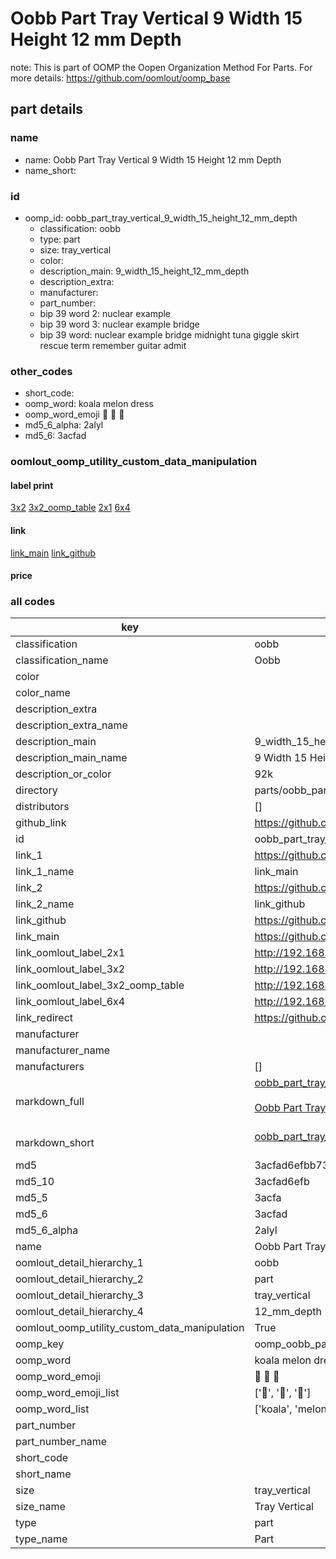 # Oobb Part Tray Vertical 9 Width 15 Height 12 mm Depth  

note: This is part of OOMP the Oopen Organization Method For Parts. For more details: https://github.com/oomlout/oomp_base

##  part details
  







### name
* name: Oobb Part Tray Vertical 9 Width 15 Height 12 mm Depth
* name_short: 
### id
* oomp_id: oobb_part_tray_vertical_9_width_15_height_12_mm_depth
  * classification: oobb
  * type: part
  * size: tray_vertical
  * color: 
  * description_main: 9_width_15_height_12_mm_depth
  * description_extra: 
  * manufacturer: 
  * part_number: 
  * bip 39 word 2: nuclear example
  * bip 39 word 3: nuclear example bridge
  * bip 39 word: nuclear example bridge midnight tuna giggle skirt rescue term remember guitar admit

### other_codes
* short_code: 
* oomp_word: koala melon dress
* oomp_word_emoji :koala: :melon: :dress:
* md5_6_alpha: 2alyl
* md5_6: 3acfad






### oomlout_oomp_utility_custom_data_manipulation
#### label print
[3x2](http://192.168.1.245:1112/?label=oomp%202alyl)
[3x2_oomp_table](http://192.168.1.108:1112/?label=oomp%202alyl)
[2x1](http://192.168.1.242:1112/?label=oomp%202alyl)
[6x4](http://192.168.1.55:1112/?label=oomp%202alyl)    

#### link

[link_main](https://github.com/oomlout/oomlout_oomp_version_1_messy/tree/main/parts/oobb_part_tray_vertical_9_width_15_height_12_mm_depth) [link_github](https://github.com/oomlout/oomlout_oomp_version_1_messy/tree/main/parts/oobb_part_tray_vertical_9_width_15_height_12_mm_depth)                             

#### price







### all codes 
| key | value |  
| --- | --- |  
| classification | oobb |  
| classification_name | Oobb |  
| color |  |  
| color_name |  |  
| description_extra |  |  
| description_extra_name |  |  
| description_main | 9_width_15_height_12_mm_depth |  
| description_main_name | 9 Width 15 Height 12 mm Depth |  
| description_or_color | 92k |  
| directory | parts/oobb_part_tray_vertical_9_width_15_height_12_mm_depth |  
| distributors | [] |  
| github_link | https://github.com/oomlout/oomlout_oomp_part_src/tree/main/parts/oobb_part_tray_vertical_9_width_15_height_12_mm_depth |  
| id | oobb_part_tray_vertical_9_width_15_height_12_mm_depth |  
| link_1 | https://github.com/oomlout/oomlout_oomp_version_1_messy/tree/main/parts/oobb_part_tray_vertical_9_width_15_height_12_mm_depth |  
| link_1_name | link_main |  
| link_2 | https://github.com/oomlout/oomlout_oomp_version_1_messy/tree/main/parts/oobb_part_tray_vertical_9_width_15_height_12_mm_depth |  
| link_2_name | link_github |  
| link_github | https://github.com/oomlout/oomlout_oomp_version_1_messy/tree/main/parts/oobb_part_tray_vertical_9_width_15_height_12_mm_depth |  
| link_main | https://github.com/oomlout/oomlout_oomp_version_1_messy/tree/main/parts/oobb_part_tray_vertical_9_width_15_height_12_mm_depth |  
| link_oomlout_label_2x1 | http://192.168.1.242:1112/?label=oomp%202alyl |  
| link_oomlout_label_3x2 | http://192.168.1.245:1112/?label=oomp%202alyl |  
| link_oomlout_label_3x2_oomp_table | http://192.168.1.108:1112/?label=oomp%202alyl |  
| link_oomlout_label_6x4 | http://192.168.1.55:1112/?label=oomp%202alyl |  
| link_redirect | https://github.com/oomlout/oomlout_oomp_version_1_messy/tree/main/parts/oobb_part_tray_vertical_9_width_15_height_12_mm_depth |  
| manufacturer |  |  
| manufacturer_name |  |  
| manufacturers | [] |  
| markdown_full | [oobb_part_tray_vertical_9_width_15_height_12_mm_depth](none)<br>[](none)<br>[Oobb Part Tray Vertical 9 Width 15 Height 12 Mm Depth](none)<br><br> |  
| markdown_short | [oobb_part_tray_vertical_9_width_15_height_12_mm_depth](none)<br><br> |  
| md5 | 3acfad6efbb7395587f538c637939cba |  
| md5_10 | 3acfad6efb |  
| md5_5 | 3acfa |  
| md5_6 | 3acfad |  
| md5_6_alpha | 2alyl |  
| name | Oobb Part Tray Vertical 9 Width 15 Height 12 mm Depth |  
| oomlout_detail_hierarchy_1 | oobb |  
| oomlout_detail_hierarchy_2 | part |  
| oomlout_detail_hierarchy_3 | tray_vertical |  
| oomlout_detail_hierarchy_4 | 12_mm_depth |  
| oomlout_oomp_utility_custom_data_manipulation | True |  
| oomp_key | oomp_oobb_part_tray_vertical_9_width_15_height_12_mm_depth |  
| oomp_word | koala melon dress |  
| oomp_word_emoji | :koala: :melon: :dress: |  
| oomp_word_emoji_list | [':koala:', ':melon:', ':dress:'] |  
| oomp_word_list | ['koala', 'melon', 'dress'] |  
| part_number |  |  
| part_number_name |  |  
| short_code |  |  
| short_name |  |  
| size | tray_vertical |  
| size_name | Tray Vertical |  
| type | part |  
| type_name | Part |  
